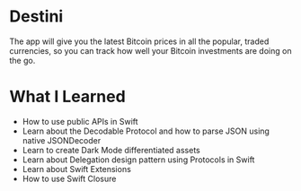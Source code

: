# Destini

The app will give you the latest Bitcoin prices in all the popular, traded currencies, so you can track how well your Bitcoin investments are doing on the go.

# What I Learned

* How to use public APIs in Swift
* Learn about the Decodable Protocol and how to parse JSON using native JSONDecoder
* Learn to create Dark Mode differentiated assets
* Learn about Delegation design pattern using Protocols in Swift
* Learn about Swift Extensions
* How to use Swift Closure
